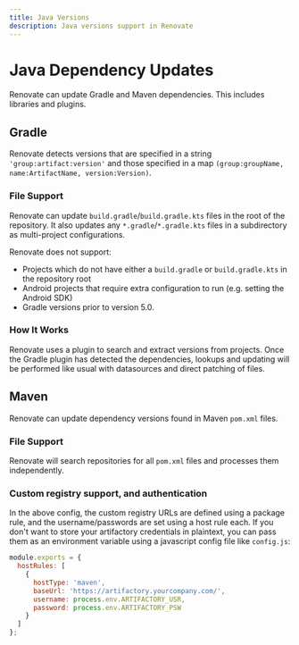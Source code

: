 ```yaml
---
title: Java Versions
description: Java versions support in Renovate
---
```


# Java Dependency Updates

Renovate can update Gradle and Maven dependencies.
This includes libraries and plugins.

## Gradle

Renovate detects versions that are specified in a string `'group:artifact:version'` and those specified in a map `(group:groupName, name:ArtifactName, version:Version)`.

### File Support

Renovate can update `build.gradle`/`build.gradle.kts` files in the root of the repository.
It also updates any `*.gradle`/`*.gradle.kts` files in a subdirectory as multi-project configurations.

Renovate does not support:

- Projects which do not have either a `build.gradle` or `build.gradle.kts` in the repository root
- Android projects that require extra configuration to run (e.g. setting the Android SDK)
- Gradle versions prior to version 5.0.

### How It Works

Renovate uses a plugin to search and extract versions from projects.
Once the Gradle plugin has detected the dependencies, lookups and updating will be performed like usual with datasources and direct patching of files.

## Maven

Renovate can update dependency versions found in Maven `pom.xml` files.

### File Support

Renovate will search repositories for all `pom.xml` files and processes them independently.

### Custom registry support, and authentication

In the above config, the custom registry URLs are defined using a package rule, and the username/passwords are set using a host rule each. If you don't want to store your artifactory credentials in plaintext, you can pass them as an environment variable using a javascript config file like `config.js`:

```js
module.exports = {
  hostRules: [
    {
      hostType: 'maven',
      baseUrl: 'https://artifactory.yourcompany.com/',
      username: process.env.ARTIFACTORY_USR,
      password: process.env.ARTIFACTORY_PSW
    }
  ]
};
